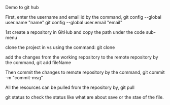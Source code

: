 Demo to git hub 

First, enter the username and email id by the command, 
git config --global user.name "name"
git config --global user.email "email"

1st create a repository in GitHub and copy the path under the code sub-menu

clone the project in vs using the command:
git clone <link>

add the changes from the working repository to the remote repository by the command,
git add fileName

Then commit the changes to remote repository by the command,
git commit -m "commit-msg"

All the resources can be pulled from the repository by,
git pull

git status to check the status like what are about save or the stae of the file.
